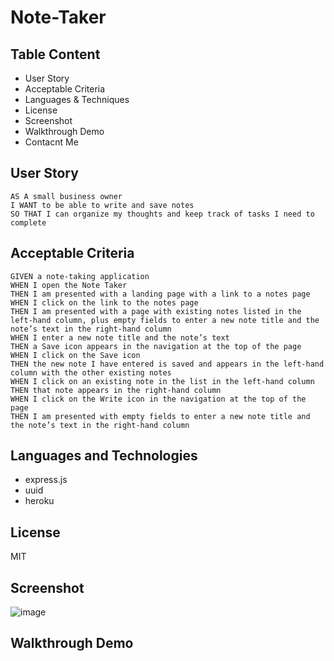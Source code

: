 # Note-Taker


## Table Content
* User Story
* Acceptable Criteria
* Languages & Techniques
* License
* Screenshot
* Walkthrough Demo
* Contacnt Me


## User Story
```
AS A small business owner
I WANT to be able to write and save notes
SO THAT I can organize my thoughts and keep track of tasks I need to complete
```


## Acceptable Criteria
```
GIVEN a note-taking application
WHEN I open the Note Taker
THEN I am presented with a landing page with a link to a notes page
WHEN I click on the link to the notes page
THEN I am presented with a page with existing notes listed in the left-hand column, plus empty fields to enter a new note title and the note’s text in the right-hand column
WHEN I enter a new note title and the note’s text
THEN a Save icon appears in the navigation at the top of the page
WHEN I click on the Save icon
THEN the new note I have entered is saved and appears in the left-hand column with the other existing notes
WHEN I click on an existing note in the list in the left-hand column
THEN that note appears in the right-hand column
WHEN I click on the Write icon in the navigation at the top of the page
THEN I am presented with empty fields to enter a new note title and the note’s text in the right-hand column
```


## Languages and Technologies
* express.js
* uuid
* heroku


## License
MIT


## Screenshot
![image](https://user-images.githubusercontent.com/80147201/120431854-e9e55e80-c32d-11eb-800e-7c50ed34901a.png)



## Walkthrough Demo
